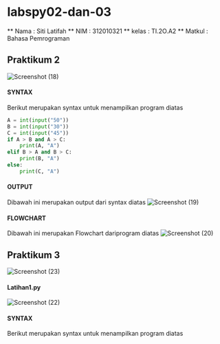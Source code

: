 # labspy02-dan-03
** Nama   : Siti Latifah
** NIM    : 312010321
** kelas  : TI.2O.A2
** Matkul : Bahasa Pemrograman

## Praktikum 2
![Screenshot (18)](https://user-images.githubusercontent.com/73010098/98443269-e6457c80-213c-11eb-8505-0f52a8f824e9.png)

#### SYNTAX
Berikut merupakan syntax untuk menampilkan program diatas
``` python
A = int(input("50"))
B = int(input("30"))
C = int(input("45"))
if A > B and A > C:
    print(A, "A")
elif B > A and B > C:
    print(B, "A")
else:
    print(C, "A")
```
#### OUTPUT
Dibawah ini merupakan output dari syntax diatas
![Screenshot (19)](https://user-images.githubusercontent.com/73010098/98443476-15102280-213e-11eb-8b6c-0688ad4e5f54.png)
  
#### FLOWCHART
Dibawah ini merupakan Flowchart dariprogram diatas
![Screenshot (20)](https://user-images.githubusercontent.com/73010098/98443731-de3b0c00-213f-11eb-8a5f-9c0420fce3e7.png)

## Praktikum 3
![Screenshot (23)](https://user-images.githubusercontent.com/73010098/98443826-9b2d6880-2140-11eb-84de-f336c2cbf481.png)
#### Latihan1.py
![Screenshot (22)](https://user-images.githubusercontent.com/73010098/98443899-ffe8c300-2140-11eb-8caf-b274285191c4.png)

#### SYNTAX
Berikut merupakan syntax untuk menampilkan program diatas

